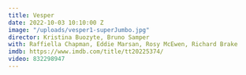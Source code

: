 ```yaml
---
title: Vesper
date: 2022-10-03 10:10:00 Z
image: "/uploads/vesper1-superJumbo.jpg"
director: Kristina Buozyte, Bruno Samper
with: Raffiella Chapman, Eddie Marsan, Rosy McEwen, Richard Brake
imdb: https://www.imdb.com/title/tt20225374/
video: 832298947
---
```


